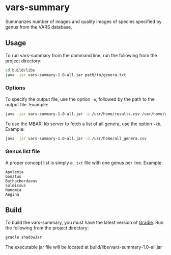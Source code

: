 # vars-summary
Summarizes number of images and quality images of species specified by genus from the VARS database.

## Usage
To run vars-summary from the command line, run the following from the project directory:

```bash
cd build/libs
java -jar vars-summary-1.0-all.jar path/to/genera.txt
```

### Options
To specify the output file, use the option `-o`, followed by the path to the output file. Example:

```bash
java -jar vars-summary-1.0-all.jar -o /usr/home/results.csv /usr/home/genera.txt
```

To use the MBARI kb server to fetch a list of all genera, use the option `-kb`. Example:

```bash
java -jar vars-summary-1.0-all.jar -o /usr/home/all_genera.csv
```

### Genus list file
A proper concept list is simply a `.txt` file with one genus per line. Example:

```
Apolemia
Gonatus
Bathochordaeus
Solmissus
Nanomia
Aegina
```

## Build
To build the vars-summary, you must have the latest version of [Gradle](https://gradle.org/). Run the following from the project directory:

```bash
gradle shadowJar
```

The executable jar file will be located at build/libs/vars-summary-1.0-all.jar
